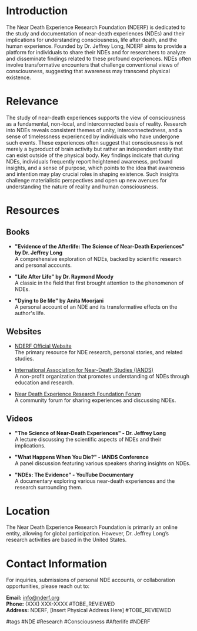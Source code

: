 # Introduction
The Near Death Experience Research Foundation (NDERF) is dedicated to the study and documentation of near-death experiences (NDEs) and their implications for understanding consciousness, life after death, and the human experience. Founded by Dr. Jeffrey Long, NDERF aims to provide a platform for individuals to share their NDEs and for researchers to analyze and disseminate findings related to these profound experiences. NDEs often involve transformative encounters that challenge conventional views of consciousness, suggesting that awareness may transcend physical existence.

# Relevance
The study of near-death experiences supports the view of consciousness as a fundamental, non-local, and interconnected basis of reality. Research into NDEs reveals consistent themes of unity, interconnectedness, and a sense of timelessness experienced by individuals who have undergone such events. These experiences often suggest that consciousness is not merely a byproduct of brain activity but rather an independent entity that can exist outside of the physical body. Key findings indicate that during NDEs, individuals frequently report heightened awareness, profound insights, and a sense of purpose, which points to the idea that awareness and intention may play crucial roles in shaping existence. Such insights challenge materialistic perspectives and open up new avenues for understanding the nature of reality and human consciousness.

# Resources

## Books
- **"Evidence of the Afterlife: The Science of Near-Death Experiences" by Dr. Jeffrey Long**  
  A comprehensive exploration of NDEs, backed by scientific research and personal accounts.

- **"Life After Life" by Dr. Raymond Moody**  
  A classic in the field that first brought attention to the phenomenon of NDEs.

- **"Dying to Be Me" by Anita Moorjani**  
  A personal account of an NDE and its transformative effects on the author's life.

## Websites
- [NDERF Official Website](https://www.nderf.org)  
  The primary resource for NDE research, personal stories, and related studies.

- [International Association for Near-Death Studies (IANDS)](https://www.iands.org)  
  A non-profit organization that promotes understanding of NDEs through education and research.

- [Near Death Experience Research Foundation Forum](https://www.nderf.org/forum)  
  A community forum for sharing experiences and discussing NDEs.

## Videos
- **"The Science of Near-Death Experiences" - Dr. Jeffrey Long**  
  A lecture discussing the scientific aspects of NDEs and their implications.

- **"What Happens When You Die?" - IANDS Conference**  
  A panel discussion featuring various speakers sharing insights on NDEs.

- **"NDEs: The Evidence" - YouTube Documentary**  
  A documentary exploring various near-death experiences and the research surrounding them.

# Location
The Near Death Experience Research Foundation is primarily an online entity, allowing for global participation. However, Dr. Jeffrey Long’s research activities are based in the United States.

# Contact Information
For inquiries, submissions of personal NDE accounts, or collaboration opportunities, please reach out to:

**Email:** info@nderf.org  
**Phone:** (XXX) XXX-XXXX #TOBE_REVIEWED  
**Address:** NDERF, [Insert Physical Address Here] #TOBE_REVIEWED

#tags 
#NDE #Research #Consciousness #Afterlife #NDERF

